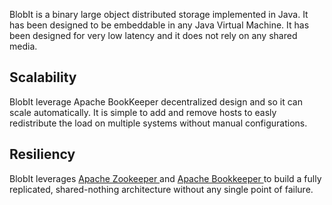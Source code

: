 <p class="intro">
BlobIt is a binary large object distributed storage implemented in Java. It has been designed to be embeddable in any Java Virtual Machine. It has been designed for very low latency and it does not rely on any shared media.
</p>

<h2>Scalability</h2>
BlobIt leverage Apache BookKeeper decentralized design and so it can scale automatically. It is simple to add and remove hosts to easly redistribute the load on multiple systems without manual configurations.

<h2>Resiliency</h2>
BlobIt leverages <a href="http://zookeeper.apache.org/" >Apache Zookeeper </a> and <a href="http://bookkeeper.apache.org/" >Apache Bookkeeper </a>to build a fully replicated, shared-nothing architecture without any single point of failure.

